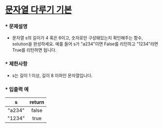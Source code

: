 
# [문자열 다루기 기본](https://programmers.co.kr/learn/courses/30/lessons/12918) #



### * 문제설명 ###  
* 문자열 s의 길이가 4 혹은 6이고, 숫자로만 구성돼있는지 확인해주는 함수, solution을 완성하세요. 예를 들어 s가 "a234"이면 False를 리턴하고 "1234"라면 True를 리턴하면 됩니다.   

### * 제한사항 ###
* s는 길이 1 이상, 길이 8 이하인 문자열입니다.  

### * 입출력 예 ###  

s | return
:-:|:-:
"a234" | false
"1234" | true